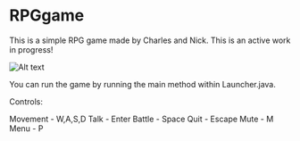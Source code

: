 # RPGgame
This is a simple RPG game made by Charles and Nick. This is an active work in progress!

![Alt text](https://s28.postimg.org/hz9x0gejh/RPGGame.png "RPGGame!")

You can run the game by running the main method within Launcher.java.

Controls:

Movement - W,A,S,D
Talk - Enter
Battle - Space
Quit - Escape
Mute - M
Menu - P



